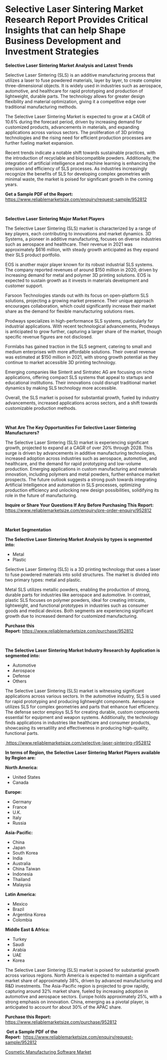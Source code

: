 <p><h1>Selective Laser Sintering Market Research Report Provides Critical Insights that can help Shape Business Development and Investment Strategies</h1></p><p><strong>Selective Laser Sintering Market Analysis and Latest Trends</strong></p>
<p><p>Selective Laser Sintering (SLS) is an additive manufacturing process that utilizes a laser to fuse powdered materials, layer by layer, to create complex three-dimensional objects. It is widely used in industries such as aerospace, automotive, and healthcare for rapid prototyping and production of lightweight, durable parts. The technology allows for greater design flexibility and material optimization, giving it a competitive edge over traditional manufacturing methods.</p><p>The Selective Laser Sintering Market is expected to grow at a CAGR of 10.6% during the forecast period, driven by increasing demand for customized products, advancements in materials, and expanding applications across various sectors. The proliferation of 3D printing technologies and the rising need for efficient production processes are further fueling market expansion. </p><p>Recent trends indicate a notable shift towards sustainable practices, with the introduction of recyclable and biocompatible powders. Additionally, the integration of artificial intelligence and machine learning is enhancing the precision and efficiency of SLS processes. As industries increasingly recognize the benefits of SLS for developing complex geometries with minimal waste, the market is poised for significant growth in the coming years.</p></p>
<p><strong>Get a Sample PDF of the Report:&nbsp;</strong> <a href="https://www.reliablemarketsize.com/enquiry/request-sample/952812?utm_campaign=2890&utm_medium=2&utm_source=Github&utm_content=ia&utm_term=06032025&utm_id=selective-laser-sintering">https://www.reliablemarketsize.com/enquiry/request-sample/952812</a></p>
<p>&nbsp;</p>
<p><strong>Selective Laser Sintering Major Market Players</strong></p>
<p><p>The Selective Laser Sintering (SLS) market is characterized by a range of key players, each contributing to innovations and market dynamics. 3D Systems, a pioneer in additive manufacturing, focuses on diverse industries such as aerospace and healthcare. Their revenue in 2021 was approximately $616 million, with steady growth anticipated as they expand their SLS product portfolio.</p><p>EOS is another major player known for its robust industrial SLS systems. The company reported revenues of around $150 million in 2020, driven by increasing demand for metal and polymer 3D printing solutions. EOS is expected to sustain growth as it invests in materials development and customer support.</p><p>Farsoon Technologies stands out with its focus on open-platform SLS solutions, projecting a growing market presence. Their unique approach encourages collaboration, which could significantly increase their market share as the demand for flexible manufacturing solutions rises.</p><p>Prodways specializes in high-performance SLS systems, particularly for industrial applications. With recent technological advancements, Prodways is anticipated to grow further, capturing a larger share of the market, though specific revenue figures are not disclosed.</p><p>Formlabs has gained traction in the SLS segment, catering to small and medium enterprises with more affordable solutions. Their overall revenue was estimated at $150 million in 2021, with strong growth potential as they continue to market accessible 3D printing technology.</p><p>Emerging companies like Sinterit and Sintratec AG are focusing on niche applications, offering compact SLS systems that appeal to startups and educational institutions. Their innovations could disrupt traditional market dynamics by making SLS technology more accessible.</p><p>Overall, the SLS market is poised for substantial growth, fueled by industry advancements, increased applications across sectors, and a shift towards customizable production methods.</p></p>
<p>&nbsp;</p>
<p><strong>What Are The Key Opportunities For Selective Laser Sintering Manufacturers?</strong></p>
<p><p>The Selective Laser Sintering (SLS) market is experiencing significant growth, projected to expand at a CAGR of over 20% through 2028. This surge is driven by advancements in additive manufacturing technologies, increased adoption across industries such as aerospace, automotive, and healthcare, and the demand for rapid prototyping and low-volume production. Emerging applications in custom manufacturing and materials innovation, including polymers and metal powders, further enhance market prospects. The future outlook suggests a strong push towards integrating Artificial Intelligence and automation in SLS processes, optimizing production efficiency and unlocking new design possibilities, solidifying its role in the future of manufacturing.</p></p>
<p><strong>Inquire or Share Your Questions If Any Before Purchasing This Report:</strong> <a href="https://www.reliablemarketsize.com/enquiry/pre-order-enquiry/952812?utm_campaign=2890&utm_medium=2&utm_source=Github&utm_content=ia&utm_term=06032025&utm_id=selective-laser-sintering">https://www.reliablemarketsize.com/enquiry/pre-order-enquiry/952812</a></p>
<p>&nbsp;</p>
<p><strong>Market Segmentation</strong></p>
<p><strong>The Selective Laser Sintering Market Analysis by types is segmented into:</strong></p>
<p><ul><li>Metal</li><li>Plastic</li></ul></p>
<p><p>Selective Laser Sintering (SLS) is a 3D printing technology that uses a laser to fuse powdered materials into solid structures. The market is divided into two primary types: metal and plastic. </p><p>Metal SLS utilizes metallic powders, enabling the production of strong, durable parts for industries like aerospace and automotive. In contrast, plastic SLS focuses on polymer powders, ideal for creating intricate, lightweight, and functional prototypes in industries such as consumer goods and medical devices. Both segments are experiencing significant growth due to increased demand for customized manufacturing.</p></p>
<p><strong>Purchase this Report:&nbsp;</strong><a href="https://www.reliablemarketsize.com/purchase/952812?utm_campaign=2890&utm_medium=2&utm_source=Github&utm_content=ia&utm_term=06032025&utm_id=selective-laser-sintering">https://www.reliablemarketsize.com/purchase/952812</a></p>
<p>&nbsp;</p>
<p><strong>The Selective Laser Sintering Market Industry Research by Application is segmented into:</strong></p>
<p><ul><li>Automotive</li><li>Aerospace</li><li>Defense</li><li>Others</li></ul></p>
<p><p>The Selective Laser Sintering (SLS) market is witnessing significant applications across various sectors. In the automotive industry, SLS is used for rapid prototyping and producing lightweight components. Aerospace utilizes SLS for complex geometries and parts that enhance fuel efficiency. The defense sector employs SLS for creating durable, custom components essential for equipment and weapon systems. Additionally, the technology finds applications in industries like healthcare and consumer products, showcasing its versatility and effectiveness in producing high-quality, functional parts.</p></p>
<p><a href="https://www.reliablemarketsize.com/selective-laser-sintering-r952812?utm_campaign=2890&utm_medium=2&utm_source=Github&utm_content=ia&utm_term=06032025&utm_id=selective-laser-sintering">&nbsp;https://www.reliablemarketsize.com/selective-laser-sintering-r952812</a></p>
<p><strong>In terms of Region, the Selective Laser Sintering Market Players available by Region are:</strong></p>
<p>
    <p> <strong> North America: </strong>
        <ul>
            <li>United States</li>
            <li>Canada</li>
        </ul>
        </p> 
    <p> <strong> Europe: </strong>
        <ul>
            <li>Germany</li>
            <li>France</li>
            <li>U.K.</li>
            <li>Italy</li>
            <li>Russia</li>
        </ul>
        </p> 
    <p> <strong> Asia-Pacific: </strong>
        <ul>
            <li>China</li>
            <li>Japan</li>
            <li>South Korea</li>
            <li>India</li>
            <li>Australia</li>
            <li>China Taiwan</li>
            <li>Indonesia</li>
            <li>Thailand</li>
            <li>Malaysia</li>
        </ul>
        </p> 
    <p> <strong> Latin America: </strong>
        <ul>
            <li>Mexico</li>
            <li>Brazil</li>
            <li>Argentina Korea</li>
            <li>Colombia</li>
        </ul>
        </p> 
    <p> <strong> Middle East & Africa: </strong>
        <ul>
            <li>Turkey</li>
            <li>Saudi</li>
            <li>Arabia</li>
            <li>UAE</li>
            <li>Korea</li>
        </ul>
    </p>
    </p>
<p><p>The Selective Laser Sintering (SLS) market is poised for substantial growth across various regions. North America is expected to maintain a significant market share of approximately 38%, driven by advanced manufacturing and R&D investments. The Asia-Pacific region is projected to grow rapidly, capturing around 32% market share, fueled by increasing adoption in automotive and aerospace sectors. Europe holds approximately 25%, with a strong emphasis on innovation. China, emerging as a pivotal player, is anticipated to account for about 30% of the APAC share.</p></p>
<p><strong>Purchase this Report: </strong><a href="https://www.reliablemarketsize.com/purchase/952812?utm_campaign=2890&utm_medium=2&utm_source=Github&utm_content=ia&utm_term=06032025&utm_id=selective-laser-sintering">https://www.reliablemarketsize.com/purchase/952812</a></p>
<p>&nbsp;<strong>Get a Sample PDF of the Report:&nbsp;&nbsp;</strong><a href="https://www.reliablemarketsize.com/enquiry/request-sample/952812?utm_campaign=2890&utm_medium=2&utm_source=Github&utm_content=ia&utm_term=06032025&utm_id=selective-laser-sintering">https://www.reliablemarketsize.com/enquiry/request-sample/952812</a></p>
<p><strong></strong></p>
<p><p><a href="https://github.com/qetelosooya/Market-Research-Report-List-1/blob/main/cosmetic-manufacturing-software-market.md?utm_campaign=2890&utm_medium=2&utm_source=Github&utm_content=ia&utm_term=06032025&utm_id=selective-laser-sintering">Cosmetic Manufacturing Software Market</a></p></p>